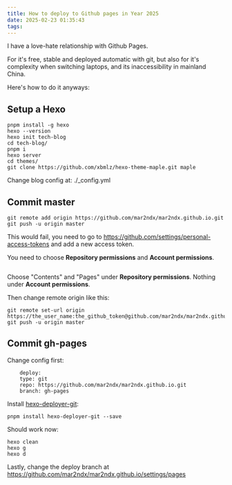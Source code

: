 ```yaml
---
title: How to deploy to Github pages in Year 2025
date: 2025-02-23 01:35:43
tags:
---
```


I have a love-hate relationship with Github Pages. 

For it's free, stable and deployed automatic with git, but also for it's complexity when switching laptops, and its inaccessibility in mainland China. 

Here's how to do it anyways:

## Setup a Hexo

```
pnpm install -g hexo
hexo --version
hexo init tech-blog
cd tech-blog/
pnpm i
hexo server
cd themes/
git clone https://github.com/xbmlz/hexo-theme-maple.git maple
```

Change blog config at: ./_config.yml

## Commit master

```
git remote add origin https://github.com/mar2ndx/mar2ndx.github.io.git
git push -u origin master
```

This would fail, you need to go to https://github.com/settings/personal-access-tokens and add a new access token.

You need to choose __Repository permissions__ and __Account permissions__.

![]()

Choose "Contents" and "Pages" under __Repository permissions__. Nothing under __Account permissions__.

Then change remote origin like this:

```
git remote set-url origin https://the_user_name:the_github_token@github.com/mar2ndx/mar2ndx.github.io.git
git push -u origin master
```

## Commit gh-pages

Change config first:

```
    deploy:
    type: git
    repo: https://github.com/mar2ndx/mar2ndx.github.io.git
    branch: gh-pages
```

Install [hexo-deployer-git](https://github.com/hexojs/hexo-deployer-git):

```
pnpm install hexo-deployer-git --save
```

Should work now:

```
hexo clean
hexo g
hexo d
```

Lastly, change the deploy branch at https://github.com/mar2ndx/mar2ndx.github.io/settings/pages

![]()
